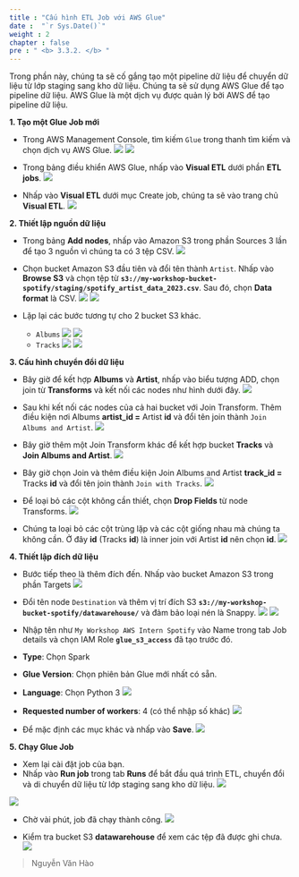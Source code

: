 ```yaml
---
title : "Cấu hình ETL Job với AWS Glue"
date :  "`r Sys.Date()`" 
weight : 2 
chapter : false
pre : " <b> 3.3.2. </b> "
---
```


Trong phần này, chúng ta sẽ cố gắng tạo một pipeline dữ liệu để chuyển dữ liệu từ lớp staging sang kho dữ liệu. Chúng ta sẽ sử dụng AWS Glue để tạo pipeline dữ liệu. AWS Glue là một dịch vụ được quản lý bởi AWS để tạo pipeline dữ liệu.

**1. Tạo một Glue Job mới**
- Trong AWS Management Console, tìm kiếm `Glue` trong thanh tìm kiếm và chọn dịch vụ AWS Glue.
![](/images/3.implementation/3.3.setup-aws-glue-for-etl/3.3.2.config-etl-with-aws-glue/choose_glue.png)
![](/images/3.implementation/3.3.setup-aws-glue-for-etl/3.3.2.config-etl-with-aws-glue/glue_home.png)

- Trong bảng điều khiển AWS Glue, nhấp vào **Visual ETL** dưới phần **ETL jobs**.
![](/images/3.implementation/3.3.setup-aws-glue-for-etl/3.3.2.config-etl-with-aws-glue/choose_visual_ETL.png)

- Nhấp vào **Visual ETL** dưới mục Create job, chúng ta sẽ vào trang chủ **Visual ETL**.
![](/images/3.implementation/3.3.setup-aws-glue-for-etl/3.3.2.config-etl-with-aws-glue/visual_ETL_home.png)

**2. Thiết lập nguồn dữ liệu**
- Trong bảng **Add nodes**, nhấp vào Amazon S3 trong phần Sources 3 lần để tạo 3 nguồn vì chúng ta có 3 tệp CSV.
![](/images/3.implementation/3.3.setup-aws-glue-for-etl/3.3.2.config-etl-with-aws-glue/add_3_sources.png)

- Chọn bucket Amazon S3 đầu tiên và đổi tên thành `Artist`. Nhấp vào **Browse S3** và chọn tệp từ **`s3://my-workshop-bucket-spotify/staging/spotify_artist_data_2023.csv`**. Sau đó, chọn **Data format** là CSV.
![](/images/3.implementation/3.3.setup-aws-glue-for-etl/3.3.2.config-etl-with-aws-glue/done_config_first_source_artist.png)
![](/images/3.implementation/3.3.setup-aws-glue-for-etl/3.3.2.config-etl-with-aws-glue/choose_s3_url_artist_first_source.png)

- Lặp lại các bước tương tự cho 2 bucket S3 khác.
  - `Albums`
  ![](/images/3.implementation/3.3.setup-aws-glue-for-etl/3.3.2.config-etl-with-aws-glue/done_config_second_source_albums.png)
  ![](/images/3.implementation/3.3.setup-aws-glue-for-etl/3.3.2.config-etl-with-aws-glue/choose_s3_url_albums_second_source.png)
  - `Tracks`
  ![](/images/3.implementation/3.3.setup-aws-glue-for-etl/3.3.2.config-etl-with-aws-glue/done_config_third_source_tracks.png)
  ![](/images/3.implementation/3.3.setup-aws-glue-for-etl/3.3.2.config-etl-with-aws-glue/choose_s3_url_tracks_third_source.png)

**3. Cấu hình chuyển đổi dữ liệu**
- Bây giờ để kết hợp **Albums** và **Artist**, nhấp vào biểu tượng ADD, chọn join từ **Transforms** và kết nối các nodes như hình dưới đây.
![](/images/3.implementation/3.3.setup-aws-glue-for-etl/3.3.2.config-etl-with-aws-glue/choose_join_artist_albums.png)

- Sau khi kết nối các nodes của cả hai bucket với Join Transform. Thêm điều kiện nơi Albums **artist_id =** Artist **id** và đổi tên join thành `Join Albums and Artist`.
![](/images/3.implementation/3.3.setup-aws-glue-for-etl/3.3.2.config-etl-with-aws-glue/done_config_transform_join_albums_artist.png)

- Bây giờ thêm một Join Transform khác để kết hợp bucket **Tracks** và **Join Albums and Artist**.
![](/images/3.implementation/3.3.setup-aws-glue-for-etl/3.3.2.config-etl-with-aws-glue/choose_join_tracks_with_albums_and_artist.png)

- Bây giờ chọn Join và thêm điều kiện Join Albums and Artist **track_id =** Tracks **id** và đổi tên join thành `Join with Tracks`.
![](/images/3.implementation/3.3.setup-aws-glue-for-etl/3.3.2.config-etl-with-aws-glue/done_config_transform_join_with_tracks.png)

- Để loại bỏ các cột không cần thiết, chọn **Drop Fields** từ node Transforms.
![](/images/3.implementation/3.3.setup-aws-glue-for-etl/3.3.2.config-etl-with-aws-glue/choose_drop_fields.png)

- Chúng ta loại bỏ các cột trùng lặp và các cột giống nhau mà chúng ta không cần. Ở đây **id** (Tracks **id**) là inner join với Artist **id** nên chọn **id**.
![](/images/3.implementation/3.3.setup-aws-glue-for-etl/3.3.2.config-etl-with-aws-glue/done_config_drop_fields.png)

**4. Thiết lập đích dữ liệu**
- Bước tiếp theo là thêm đích đến. Nhấp vào bucket Amazon S3 trong phần Targets
![](/images/3.implementation/3.3.setup-aws-glue-for-etl/3.3.2.config-etl-with-aws-glue/choose_target.png)

- Đổi tên node `Destination` và thêm vị trí đích S3 **`s3://my-workshop-bucket-spotify/datawarehouse/`** và đảm bảo loại nén là Snappy.
![](/images/3.implementation/3.3.setup-aws-glue-for-etl/3.3.2.config-etl-with-aws-glue/done_config_target.png)
![](/images/3.implementation/3.3.setup-aws-glue-for-etl/3.3.2.config-etl-with-aws-glue/choose_s3_url_destination.png)

- Nhập tên như `My Workshop AWS Intern Spotify` vào Name trong tab Job details và chọn IAM Role **`glue_s3_access`** đã tạo trước đó.
- **Type**: Chọn Spark
- **Glue Version**: Chọn phiên bản Glue mới nhất có sẵn.
- **Language**: Chọn Python 3
![](/images/3.implementation/3.3.setup-aws-glue-for-etl/3.3.2.config-etl-with-aws-glue/job_details_rename_and_choose_role.png)

- **Requested number of workers**: 4 (có thể nhập số khác)
![](/images/3.implementation/3.3.setup-aws-glue-for-etl/3.3.2.config-etl-with-aws-glue/choose_worker_numbers.png) 

- Để mặc định các mục khác và nhấp vào **Save**.
![](/images/3.implementation/3.3.setup-aws-glue-for-etl/3.3.2.config-etl-with-aws-glue/save_job_success.png)

**5. Chạy Glue Job**
-  Xem lại cài đặt job của bạn.
-  Nhấp vào **Run job** trong tab **Runs** để bắt đầu quá trình ETL, chuyển đổi và di chuyển dữ liệu từ lớp staging sang kho dữ liệu.
![](/images/3.implementation/3.3.setup-aws-glue-for-etl/3.3.2.config-etl-with-aws-glue/choose_run_job.png)

![](/images/3.implementation/3.3.setup-aws-glue-for-etl/3.3.2.config-etl-with-aws-glue/run_job_started.png)

- Chờ vài phút, job đã chạy thành công.
![](/images/3.implementation/3.3.setup-aws-glue-for-etl/3.3.2.config-etl-with-aws-glue/run_job_success.png)

- Kiểm tra bucket S3 **datawarehouse** để xem các tệp đã được ghi chưa.
![](/images/3.implementation/3.3.setup-aws-glue-for-etl/3.3.2.config-etl-with-aws-glue/file_written_into_destination.png)

> Nguyễn Văn Hào